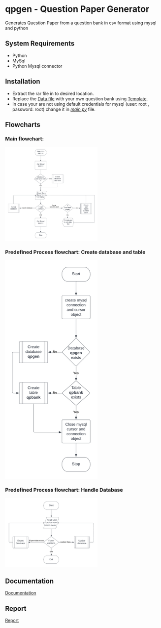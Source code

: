 # qpgen - Question Paper Generator

Generates Question Paper from a question bank in csv format using mysql and python

## System Requirements
- Python
- MySql
- Python Mysql connector

## Installation

- Extract the rar file in to desired location.
- Replace the [Data file](data.csv) with your own question bank using [Template](template.csv).
- In case your are not using default credentials for mysql (user: root , password: root) change it in [*main.py*](main.py) file.

## Flowcharts
### Main flowchart:
<img
  src="Main flow of execution.png"
  alt="Main flowchart"
  title="Main flowchart"
  style="display: inline-block; margin: 0 auto; max-width: 300px">
### Predefined Process flowchart: Create database and table
<img
  src="create database and table flowchart.png"
  alt="Database and table creation flowchart"
  title="Database and table creation flowchart"
  style="display: inline-block; margin: 0 auto; max-width: 300px">
### Predefined Process flowchart: Handle Database
<img
  src="handle database.png"
  alt="handle database flowchart"
  title="handle database flowchart"
  style="display: inline-block; margin: 0 auto; max-width: 300px">
## Documentation

[Documentation](https://drive.google.com/file/d/1-Vn3C8QEOwFxOL9g6660_aROuDuonmaQ/view?usp=share_link)

## Report
[Report](https://docs.google.com/document/d/15fJ0NQrqQReHDm4gTQkkMAMdV77KOeF2/edit?usp=sharing&ouid=116088529923400022772&rtpof=true&sd=true)
